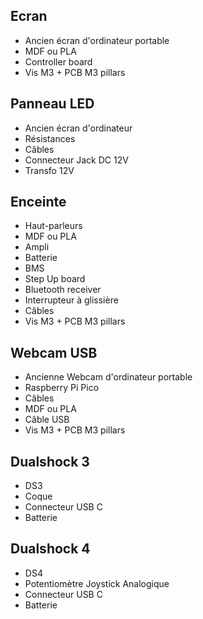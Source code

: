 ## Ecran
- Ancien écran d'ordinateur portable
- MDF ou PLA
- Controller board
- Vis M3 + PCB M3 pillars
## Panneau LED
- Ancien écran d'ordinateur
- Résistances
- Câbles
- Connecteur Jack DC 12V
- Transfo 12V
## Enceinte
- Haut-parleurs
- MDF ou PLA
- Ampli
- Batterie
- BMS
- Step Up board
- Bluetooth receiver
- Interrupteur à glissière
- Câbles
- Vis M3 + PCB M3 pillars
## Webcam USB
- Ancienne Webcam d'ordinateur portable
- Raspberry Pi Pico
- Câbles
- MDF ou PLA
- Câble USB
- Vis M3 + PCB M3 pillars
## Dualshock 3
- DS3
- Coque
- Connecteur USB C
- Batterie
## Dualshock 4
- DS4
- Potentiomètre Joystick Analogique
- Connecteur USB C
- Batterie